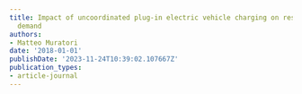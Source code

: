 ```yaml
---
title: Impact of uncoordinated plug-in electric vehicle charging on residential power
  demand
authors:
- Matteo Muratori
date: '2018-01-01'
publishDate: '2023-11-24T10:39:02.107667Z'
publication_types:
- article-journal
---
```

